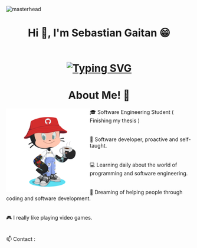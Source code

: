 ![masterhead](https://user-images.githubusercontent.com/10498744/210012254-234538ff-d198-48aa-8964-37e6fd45d227.gif)


<h1 align="center">  Hi 👋, I'm Sebastian Gaitan 😁
  <br><br>
  <p align=center>
  <a href="https://git.io/typing-svg">
    <a href="https://git.io/typing-svg"><img src="https://readme-typing-svg.herokuapp.com?font=Fira+Code&pause=1000&color=88888885&center=true&width=675&lines=I'm+a+passionate+Software+Engineering+Student!;Soy+un+apasionado+estudiante+de+Ingenier%C3%ADa+de+Sistemas!"   
     alt="Typing SVG" />
    </a>  
  </p>
</h1>


 <div>
   <h1 align = "center"> About Me! 📖 </h1>
     <div>
     <img align="left"  width = 45%    src = Assets/OctaCat-2.png >
     <p align = "left">
        🎓 Software Engineering Student ( Finishing my thesis )
         <br><br><br>
       📝 Software developer, proactive and self-taught.
         <br><br><br>  
       💻 Learning daily about the world of programming and software engineering.
         <br><br><br>
       🤞 Dreaming of helping people through coding and software development.
         <br><br><br>
       🎮 I really like playing video games.
         <br><br><br> 
       📫 Contact :
     </p>
  </div>
 </div>
   


  
 




